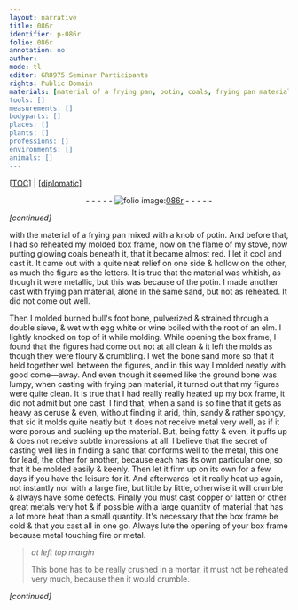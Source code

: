 ```yaml
---
layout: narrative
title: 086r
identifier: p-086r
folio: 086r
annotation: no
author:
mode: tl
editor: GR8975 Seminar Participants
rights: Public Domain
materials: [material of a frying pan, potin, coals, frying pan material, sand, bull's foot bone, egg white, wine, the root of an elm, bone sand, bone, ceruse, metal, lead, copper, latten, great metals]
tools: []
measurements: []
bodyparts: []
places: []
plants: []
professions: []
environments: []
animals: []
---
```


<p><a href="{{ site.baseurl }}/translation/">[TOC]</a> | <a href="{{ site.baseurl }}/texts/p-086r_tc/">[diplomatic]</a></p><div class="folio" align="center">- - - - - <a href="http://gallica.bnf.fr/ark:/12148/btv1b10500001g/f177.image" target="_blank"><img src="https://cu-mkp.github.io/2017-workshop-edition/assets/photo-icon.png" alt="folio image: " style="display:inline-block; margin-bottom:-3px;"/>086r</a> - - - - - </div>  
 
*[continued]*
  
with the <span class="m">material of a frying pan</span> mixed with a knob of <span class="m">potin</span>. And before that, I had so reheated my molded box frame, now on the flame of my stove, now putting glowing <span class="m">coals</span> beneath it, that it became almost red. I let it cool and cast it. It came out with a quite neat relief on one side & hollow on the other, as much the figure as the letters. It is true that the material was whitish, as though it were metallic, but this was because of the <span class="m">potin</span>. I made another cast with <span class="m">frying pan material</span>, alone in the same <span class="m">sand</span>, but not as reheated. It did not come out well.
 
Then I molded burned <span class="m">bull's foot bone</span>, pulverized & strained through a double sieve, & wet with <span class="m">egg white</span> or <span class="m">wine</span> boiled with <span class="m">the root of an elm</span>. I lightly knocked on top of it while molding. While opening the box frame, I found that the figures had come out not at all clean & it left the molds as though they were floury & crumbling. I wet the <span class="m">bone sand</span> more so that it held together well between the figures, and in this way I molded neatly with good come—away. And even though it seemed like the ground <span class="m">bone</span> was lumpy, when casting with <span class="m">frying pan material</span>, it turned out that my figures were quite clean. It is true that I had really really heated up my box frame, it did not admit but one cast. I find that, when a <span class="m">sand</span> is so fine that it gets as heavy as <span class="m">ceruse</span> & even, without finding it arid, thin, sandy & rather spongy, that <span class="sup">sic</span> it molds quite neatly but it does not receive <span class="m">metal</span> very well, as if it were porous and sucking up the material. But, being fatty & even, it puffs up & does not receive subtle impressions at all. I believe that the secret of casting well lies in finding a <span class="m">sand</span> that conforms well to the <span class="m">metal</span>, this one for <span class="m">lead</span>, the other for another, because each has its own particular one, so that it be molded easily & keenly. Then let it firm up on its own for a few days if you have the leisure for it. And afterwards let it really heat up again, not instantly nor with a large fire, but little by little, otherwise it will crumble & always have some defects. Finally you must cast <span class="m">copper</span> or <span class="m">latten</span> or other <span class="m">great metals</span> very hot & if possible with a large quantity of material that has a lot more heat than a small quantity. It's necessary that the box frame be cold & that you cast all in one go. Always lute the opening of your box frame because <span class="m">metal</span> touching fire or <span class="m">metal</span>. 
 
> *at left top margin*
> 
> 
>   This <span class="m">bone</span> has to be really crushed in a mortar, it must not be reheated very much, because then it would crumble.
 
*[continued]*
 
